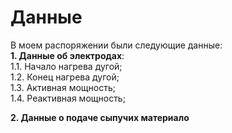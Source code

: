 # Данные<br>
В моем распоряжении были следующие данные:<br>
**1. Данные об электродах**:<br>
   1.1. Начало нагрева дугой;<br>
   1.2. Конец нагрева дугой;<br>
   1.3. Активная мощность;<br>
   1.4. Реактивная мощность;<br>

**2. Данные о подаче сыпучих материало**<br>
